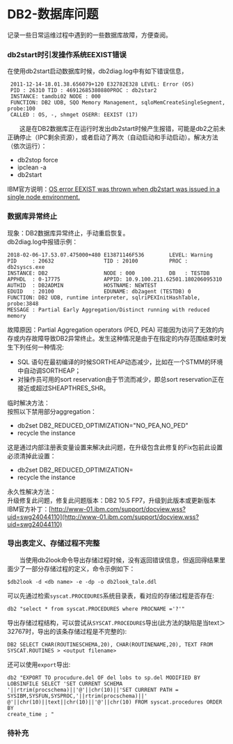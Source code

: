 # DB2-数据库问题
记录一些日常运维过程中遇到的一些数据库故障，方便查阅。 
### db2start时引发操作系统EEXIST错误
在使用db2start启动数据库时候，db2diag.log中有如下错误信息，
```
 2011-12-14-18.01.38.656079+120 E32782E328 LEVEL: Error (OS) 
 PID : 26310 TID : 46912685380880PROC : db2star2 
 INSTANCE: tamdbi02 NODE : 000 
 FUNCTION: DB2 UDB, SQO Memory Management, sqloMemCreateSingleSegment, probe:100 
 CALLED : OS, -, shmget OSERR: EEXIST (17) 
 ```
&#8195;&#8195;这是在DB2数据库正在运行时发出db2start时候产生报错，可能是db2之前未正确停止（IPC剩余资源），或者启动了两次（自动启动和手动启动）。解决方法（依次运行）：
- db2stop force
- ipclean -a
- db2start

IBM官方说明：[OS error EEXIST was thrown when db2start was issued in a single node environment.](https://www.ibm.com/support/pages/os-error-eexist-was-thrown-when-db2start-was-issued-single-node-environment)

### 数据库异常终止
现象：DB2数据库异常终止，手动重启恢复。     
db2diag.log中报错示例：
```
2018-02-06-17.53.07.475000+480 E13871146F536        LEVEL: Warning
PID     : 20632                TID : 20100          PROC : db2syscs.exe
INSTANCE: DB2                  NODE : 000           DB   : TESTDB
APPHDL  : 0-17775              APPID: 10.9.100.211.62501.180206095310
AUTHID  : DB2ADMIN             HOSTNAME: NEWTEST
EDUID   : 20100                EDUNAME: db2agent (TESTDB) 0
FUNCTION: DB2 UDB, runtime interpreter, sqlriPEXInitHashTable, probe:3848
MESSAGE : Partial Early Aggregation/Distinct running with reduced memory
```
故障原因：Partial Aggregation operators (PED, PEA) 可能因为访问了无效的内存或内存故障导致DB2异常终止。发生这种情况是由于在指定的内存范围结束时发生下列任何一种情况:
- SQL 语句在最初编译的时候SORTHEAP动态减少，比如在一个STMM的环境中自动调SORTHEAP；
- 对操作员可用的sort reservation由于节流而减少，即总sort reservation正在接近或超过SHEAPTHRES_SHR。

临时解决方法：        
按照以下禁用部分aggregation：
- db2set DB2_REDUCED_OPTIMIZATION="NO_PEA,NO_PED"
- recycle the instance

这是通过内部注册表变量设置来解决此问题，在升级包含此修复的Fix包前此设置必须清掉此设置：
- db2set DB2_REDUCED_OPTIMIZATION=
- recycle the instance

永久性解决方法：    
升级修复此问题，修复此问题版本：DB2 10.5 FP7，升级到此版本或更新版本
IBM官方补丁：[http://www-01.ibm.com/support/docview.wss?uid=swg24044110](http://www-01.ibm.com/support/docview.wss?uid=swg24044110)

### 导出表定义、存储过程不完整
&#8195;&#8195;当使用db2look命令导出存储过程时候，没有返回错误信息，但返回得结果里面少了一部分存储过程的定义，命令示例如下：
```
$db2look -d <db name> -e -dp -o db2look_tale.ddl
```
可以先通过检索`syscat.PROCEDURES`系统目录表，看对应的存储过程是否存在:
```
db2 "select * from syscat.PROCEDURES where PROCNAME ='?'"
```
导出存储过程结构，可以尝试从`SYSCAT.PROCEDURES`导出(此方法的缺陷是当text＞32767时，导出的该条存储过程是不完整的):
```
DB2 SELECT CHAR(ROUTINESCHEMA,20), CHAR(ROUTINENAME,20), TEXT FROM SYSCAT.ROUTINES > <output filename>
```
还可以使用`export`导出:
```
db2 "EXPORT TO procudure.del OF del lobs to sp.del MODIFIED BY 
LOBSINFILE SELECT 'SET CURRENT SCHEMA 
'||rtrim(procschema)||'@'||chr(10)||'SET CURRENT PATH = 
SYSIBM,SYSFUN,SYSPROC,'||rtrim(procschema)||' 
@'||chr(10)||text||chr(10)||'@'||chr(10) FROM syscat.procedures ORDER BY
create_time ; "
```
### 待补充
